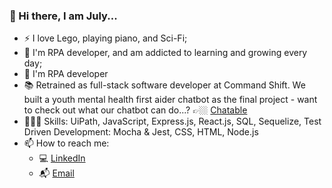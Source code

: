 ### 👋  Hi there, I am July...

- :zap: I love Lego, playing piano, and Sci-Fi;
- 🤖 I'm RPA developer, and am addicted to learning and growing every day;
- 🌱 I'm RPA developer 
- 📚 Retrained as full-stack software developer at Command Shift. We built a youth mental health first aider chatbot as the final project - want to check out what our chatbot can do...? 👉🏼 [Chatable](https://www.youtube.com/watch?v=3MGcWfE--Es&t=363s)
- 👩🏻‍💻 Skills: UiPath, JavaScript, Express.js, React.js, SQL, Sequelize, Test Driven Development: Mocha & Jest, CSS, HTML, Node.js
- 📫 How to reach me: 
  - 💻 [LinkedIn](https://www.linkedin.com/in/july-moss-0a68ab8b/) 
  - 📬 [Email](july.x.moss@gmail.com)
